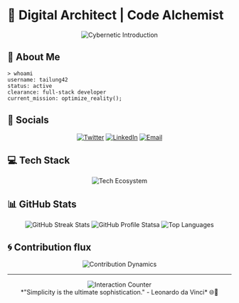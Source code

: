 # 🌆 Digital Architect | Code Alchemist
<div align="center">
    <img src="https://readme-typing-svg.demolab.com?font=Orbitron&weight=700&size=30&duration=3000&pause=1000&color=D54C4C&center=true&vCenter=true&width=800&lines=Django+%26+React+Developer;Bridging+Innovation+and+Functionality;Crafting+Elegant+Solutions+in+the+Matrix" alt="Cybernetic Introduction" />
</div>

## 🔮 About Me
```terminal
> whoami
username: tailung42
status: active
clearance: full-stack developer
current_mission: optimize_reality();
```

## 🔗 Socials
<div align="center">
    <a href="https://twitter.com/tailung00"><img alt="Twitter" src="https://img.shields.io/badge/Twitter-%2366D9EF.svg?style=for-the-badge&logo=twitter&logoColor=white" /></a>
    <a href="https://www.linkedin.com/in/bipin-thapa"><img alt="LinkedIn" src="https://img.shields.io/badge/LinkedIn-%23D54C4C.svg?style=for-the-badge&logo=linkedin&logoColor=white" /></a>
    <a href="mailto:thapabipin139@gmail.com"><img alt="Email" src="https://img.shields.io/badge/Email-%23A6E22E.svg?style=for-the-badge&logo=gmail&logoColor=white" /></a>
</div>


## 💻 Tech Stack
<div align="center">
    <img src="https://skillicons.dev/icons?i=c,python,javascript,django,react,sqlite,git,github&theme=dark" alt="Tech Ecosystem" />
</div>

## 📊 GitHub Stats
<div align="center">
    <!-- GitHub Streak Stats -->
    <img src="https://github-readme-streak-stats.herokuapp.com/?user=tailung42&theme=dark&hide_border=true&background=0D1117&ring=D54C4C&fire=FD971F&currStreakLabel=A6E22E" alt="GitHub Streak Stats" />
    <!-- GitHub Profile Stats -->
    <img src="https://github-readme-stats.vercel.app/api?username=tailung42&theme=dark&hide_border=true&bg_color=0D1117&title_color=D54C4C&icon_color=FD971F&text_color=A6E22E" alt="GitHub Profile Stats" />a
    <!-- Most Used Languages -->
    <img src="https://github-readme-stats.vercel.app/api/top-langs/?username=tailung42&theme=dark&hide_border=true&bg_color=0D1117&title_color=D54C4C&layout=compact" alt="Top Languages" />
</div>


## 🌀 Contribution flux
<div align="center">
    <img src="https://github-readme-activity-graph.vercel.app/graph?username=tailung42&bg_color=0D1117&color=A6E22E&line=D54C4C&point=FD971F&area_color=66D9EF&title_color=D54C4C&area=true" alt="Contribution Dynamics" />
</div>

---
<div align="center">
    <img src="https://komarev.com/ghpvc/?username=tailung42&color=D54C4C" alt="Interaction Counter" />
    <br>
    *"Simplicity is the ultimate sophistication." - Leonardo da Vinci* 🌐🔧
</div>
